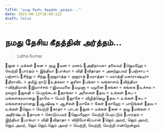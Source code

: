 ```yaml
---
title: "நமது தேசிய கீதத்தின் அர்த்தம்..."
date: 2023-08-12T16:49:12Z
draft: false
---
```


# நமது தேசிய கீதத்தின் அர்த்தம்...

> Latha Kumar

 🎵ஜன = மக்கள்
 🎵கன = குழு
 🎵மன = மனம்
 🎵அதிநாயக= தலைவர்
 🎵ஜெயஹே = வெற்றி
 🎵பாரதம் = இந்தியா
 🎵பாக்யா = விதி
 🎵விதாதா = அகற்றுபவர்
 🎵பஞ்சாப = பஞ்சாப்
 🎵சிந்து = சிந்து
 🎵குஜராத்த = குஜராத்
 🎵மராத்தா = மராத்தி மகாராஷ்டிரா
 🎵திராவிட = தமிழ் நாடு 
 🎵உத்கலா = ஒரிசா
 🎵பங்கா = வங்காளம்
 🎵விந்தியா =விந்தியாஸ்
 🎵இமாச்சல் =இமயமலை
 🎵யமுனா = யமுனை
 🎵கங்கா = கங்கை
 🎵உச்சல = நகரும்
 🎵ஜலதி = பெருங்கடல்
 🎵தரங்கா = அலைகள்
 🎵தவ = உங்கள்
 🎵சுப = மங்களகரமானது
 🎵நாமே = பெயர்
 🎵ஜாகே = விழித்தெழு
 🎵தவ = உங்கள்
 🎵சுப = மங்களகரமானது
 🎵ஆஷிஷ = ஆசிகள்
 🎵மாகே = கேள்
 🎵காஹே = பாடுங்கள்
 🎵தவ = உங்கள்
 🎵ஜெய = வெற்றி
 🎵காதா = பாடல்
 🎵ஜன = மக்கள்
 🎵கன = குழு
 🎵மங்கள = அதிர்ஷ்டம்
 🎵தாயக = கொடுப்பவர்
 🎵ஜெயஹே= வெற்றி பெறட்டும்
 🎵பாரதம் = இந்தியா
 🎵பாக்யா = விதி
 🎵விதாதா = விநியோகிப்பான்
 💐ஜெய் அவர், ஜெய் அவர், ஜெய் அவர், ஜெய் ஜெய் ஜெய் அவர் = வெற்றி, வெற்றி, வெற்றி என்றென்றும்